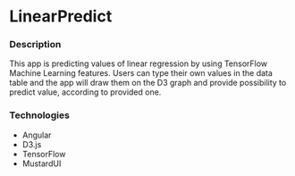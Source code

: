# LinearPredict

### Description 
This app is predicting values of linear regression by using TensorFlow Machine Learning features. Users can type their own values in the data table and the app will draw them on the D3 graph and provide possibility to predict value, according to provided one.

### Technologies
* Angular
* D3.js
* TensorFlow
* MustardUI
